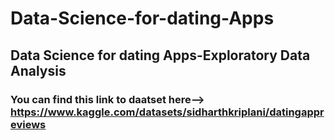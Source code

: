 # Data-Science-for-dating-Apps
## Data Science for dating Apps-Exploratory Data Analysis
### You can find this link to daatset here--> https://www.kaggle.com/datasets/sidharthkriplani/datingappreviews
